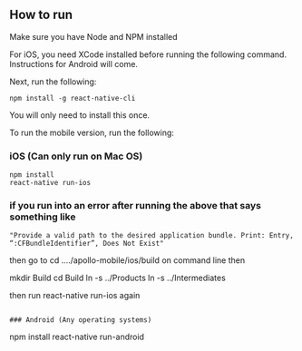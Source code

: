 ## How to run
Make sure you have Node and NPM installed

For iOS, you need XCode installed before running the following command.
Instructions for Android will come.

Next, run the following:
```
npm install -g react-native-cli
```

You will only need to install this once.

To run the mobile version, run the following:

### iOS (Can only run on Mac OS)

```
npm install
react-native run-ios
```
### if you run into an error after running the above that says something like

    "Provide a valid path to the desired application bundle. Print: Entry, “:CFBundleIdentifier”, Does Not Exist"

then go to cd ..../apollo-mobile/ios/build on command line
then 

mkdir Build
cd Build
ln -s ../Products
ln -s ../Intermediates 

then run react-native run-ios again
```

### Android (Any operating systems)

```
npm install
react-native run-android
```
